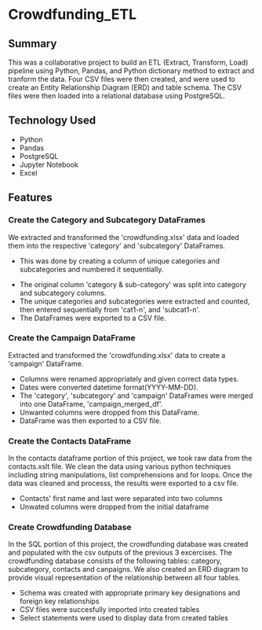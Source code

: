 # Crowdfunding_ETL

## Summary

This was a collaborative project to build an ETL (Extract, Transform, Load) pipeline using Python, Pandas, and Python dictionary method to extract and tranform the data.  Four CSV files were then created, and were used to create an Entity Relationship Diagram (ERD) and table schema.  The CSV files were then loaded into a relational database using PostgreSQL.


## Technology Used

* Python
* Pandas
* PostgreSQL
* Jupyter Notebook
* Excel



## Features

### Create the Category and Subcategory DataFrames

We extracted and transformed the 'crowdfunding.xlsx' data and loaded them into the respective 'category' and 'subcategory' DataFrames.  
* This was done by creating a column of unique categories and subcategories and numbered it sequentially.
- The original column 'category & sub-category' was split into category and subcategory columns.
- The unique categories and subcategories were extracted and counted, then entered sequentially from 'cat1-n', and 'subcat1-n'.
- The DataFrames were exported to a CSV file.



### Create the Campaign DataFrame

Extracted and transformed the 'crowdfunding.xlsx' data to create a 'campaign' DataFrame.
* Columns were renamed appropriately and given correct data types.
* Dates were converted datetime format(YYYY-MM-DD).
* The 'category', 'subcategory' and 'campaign' DataFrames were merged into one DataFrame, 'campaign_merged_df'.
* Unwanted columns were dropped from this DataFrame.
* DataFrame was then exported to a CSV file.

### Create the Contacts DataFrame
In the contacts dataframe portion of this project, we took raw data from the contacts.xslt file. We clean the data using various python techniques including string manipulations, list comprehensions and for loops. Once the data was cleaned and processs, the results were exported to a csv file.
* Contacts' first name and last were separated into two columns
* Unwated columns were dropped from the initial dataframe

### Create Crowdfunding Database
In the SQL portion of this project, the crowdfunding database was created and populated with the csv outputs of the previous 3 excercises. The crowdfunding database consists of the following tables: category, subcategory, contacts and canpaigns. We also created an ERD diagram to provide visual representation of the relationship between all four tables.

* Schema was created with appropriate primary key designations and foreign key relationships
* CSV files were succesfully imported into created tables
* Select statements were used to display data from created tables



